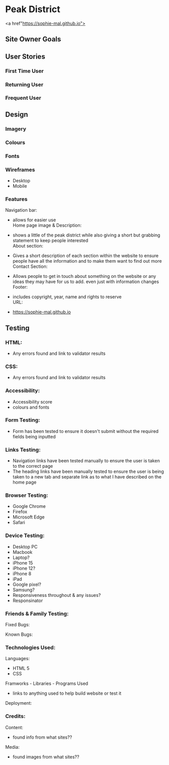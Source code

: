 # Peak District
<a href"https://sophie-mal.github.io">

Site Owner Goals
----------------

User Stories
------------

### First Time User

### Returning User

### Frequent User

Design
------

### Imagery

### Colours

### Fonts

### Wireframes

-   Desktop
-   Mobile

### Features

Navigation bar:

-   allows for easier use\
Home page image & Description:

-   shows a little of the peak district while also giving a short but grabbing statement to keep people interested\
About section:

-   Gives a short description of each section within the website to ensure people have all the information and to make them want to find out more\
Contact Section:

-   Allows people to get in touch about something on the website or any ideas they may have for us to add. even just with information changes\
Footer:

-   includes copyright, year, name and rights to reserve\
URL:

-   https://sophie-mal.github.io

Testing
-------

### HTML:

-   Any errors found and link to validator results

### CSS:

-   Any errors found and link to validator results

### Accessibility:

-   Accessibility score
-   colours and fonts

### Form Testing:

-   Form has been tested to ensure it doesn't submit without the required fields being inputted

### Links Testing:

-   Navigation links have been tested manually to ensure the user is taken to the correct page
-   The heading links have been manually tested to ensure the user is being taken to a new tab and separate link as to what I have described on the home page

### Browser Testing:

-   Google Chrome
-   Firefox
-   Microsoft Edge
-   Safari

### Device Testing:

-   Desktop PC
-   Macbook
-   Laptop?
-   iPhone 15
-   iPhone 12?
-   iPhone 8
-   iPad
-   Google pixel?
-   Samsung?
-   Responsiveness throughout & any issues?
-   Responsinator

### Friends & Family Testing:

Fixed Bugs:

Known Bugs:

### Technologies Used:

Languages:

-   HTML 5
-   CSS

Framworks - Libraries - Programs Used

-   links to anything used to help build website or test it

Deployment:

### Credits:

Content:

-   found info from what sites??

Media:

-   found images from what sites??